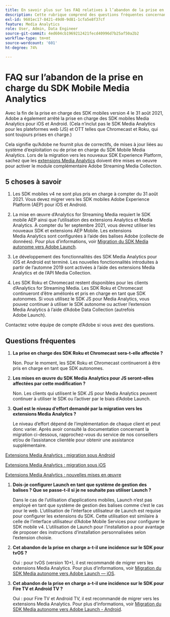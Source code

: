 ```yaml
---
title: En savoir plus sur les FAQ relatives à l’abandon de la prise en charge du SDK Media Analytics
description: Cette rubrique comprend des questions fréquentes concernant l’abandon de la prise en charge des SDK Media Analytics.
exl-id: 9601ec17-8421-49d0-9d81-1cfa5e8f37cf
feature: Media Analytics
role: User, Admin, Data Engineer
source-git-commit: 4ed604cb1969212421fecd40996d7b25af50a2b2
workflow-type: tm+mt
source-wordcount: '601'
ht-degree: 74%

---
```


# FAQ sur l’abandon de la prise en charge du SDK Mobile Media Analytics

Avec la fin de la prise en charge des SDK mobiles version 4 le 31 août 2021, Adobe a également arrêté la prise en charge des SDK mobiles Media Analytics pour iOS et Android. (Cela n’inclut pas le SDK Media Analytics pour les plateformes web (JS) et OTT telles que Chromecast et Roku, qui sont toujours prises en charge.)

Cela signifie qu’Adobe ne fournit plus de correctifs, de mises à jour liées au système d’exploitation ou de prise en charge du SDK Mobile Media Analytics. Lors de la migration vers les nouveaux SDK Experience Platform, sachez que les [extensions Media Analytics](https://developer.adobe.com/client-sdks/documentation/adobe-media-analytics/) doivent être mises en oeuvre pour activer le module complémentaire Adobe Streaming Media Collection.


## 5 choses à savoir

1. Les SDK mobiles v4 ne sont plus pris en charge à compter du 31 août 2021. Vous devez migrer vers les SDK mobiles Adobe Experience Platform (AEP) pour iOS et Android.

1. La mise en œuvre d’Analytics for Streaming Media requiert le SDK mobile AEP ainsi que l’utilisation des extensions Analytics et Media Analytics. À compter du 1er septembre 2021, vous devrez utiliser les nouveaux SDK et extensions AEP Mobile.  Les extensions Media Analytics sont configurées à l’aide des balises Adobe (collecte de données). Pour plus d’informations, voir [Migration du SDK Media autonome vers Adobe Launch](/help/legacy/sdk-to-launch/sdk-to-launch-migration.md).

1. Le développement des fonctionnalités des SDK Media Analytics pour iOS et Android est terminé. Les nouvelles fonctionnalités introduites à partir de l’automne 2019 sont activées à l’aide des extensions Media Analytics et de l’API Media Collection.

1. Les SDK Roku et Chromecast restent disponibles pour les clients d’Analytics for Streaming Media. Les SDK Roku et Chromecast continueront d’être améliorés et pris en charge en tant que SDK autonomes. Si vous utilisez le SDK JS pour Media Analytics, vous pouvez continuer à utiliser le SDK autonome ou activer l’extension Media Analytics à l’aide d’Adobe Data Collection (autrefois Adobe Launch).

Contactez votre équipe de compte d’Adobe si vous avez des questions.

## Questions fréquentes

1. **La prise en charge des SDK Roku et Chromecast sera-t-elle affectée ?&#x200B;**

   Non.  Pour le moment, les SDK Roku et Chromecast continueront à être pris en charge en tant que SDK autonomes.
1. **Les mises en œuvre du SDK Media Analytics pour JS seront-elles affectées par cette modification ?&#x200B;**

   Non.  Les clients qui utilisent le SDK JS pour Media Analytics peuvent continuer à utiliser le SDK ou l’activer par le biais d’Adobe Launch.
&#x200B;
1. **Quel est le niveau d’effort demandé par la migration vers les extensions Media Analytics ?&#x200B;**

   Le niveau d’effort dépend de l’implémentation de chaque client et peut donc varier.  Après avoir consulté la documentation concernant la migration ci-dessous, rapprochez-vous du service de nos conseillers et/ou de l’assistance clientèle pour obtenir une assistance supplémentaire.

[Extensions Media Analytics : migration sous Android](/help/legacy/sdk-to-launch/sdk-to-launch-migration-platforms/sdk-to-launch-migration-android.md)

[Extensions Media Analytics : migration sous iOS](/help/legacy/sdk-to-launch/sdk-to-launch-migration-platforms/sdk-to-launch-migration-ios.md)

   [Extensions Media Analytics : nouvelles mises en œuvre](https://developer.adobe.com/client-sdks/documentation/adobe-media-analytics/)

1. **Dois-je configurer Launch en tant que système de gestion des balises ? Que se passe-t-il si je ne souhaite pas utiliser Launch ?**

   Dans le cas de l’utilisation d’applications mobiles, Launch n’est pas employé en tant que système de gestion des balises comme c’est le cas pour le web. L’utilisation de l’interface utilisateur de Launch est requise pour configurer les extensions du SDK. Cette utilisation est similaire à celle de l’interface utilisateur d’Adobe Mobile Services pour configurer le SDK mobile v4. L’utilisation de Launch pour l’installation a pour avantage de proposer des instructions d’installation personnalisées selon l’extension choisie.

1. **Cet abandon de la prise en charge a-t-il une incidence sur le SDK pour tvOS ?**

   Oui : pour tvOS (version 10+), il est recommandé de migrer vers les extensions Media Analytics. Pour plus d’informations, voir [Migration du SDK Media autonome vers Adobe Launch — iOS](/help/legacy/sdk-to-launch/sdk-to-launch-migration-platforms/sdk-to-launch-migration-ios.md).

1. **Cet abandon de la prise en charge a-t-il une incidence sur le SDK pour Fire TV et Android TV ?**

   Oui : pour Fire TV et Android TV, il est recommandé de migrer vers les extensions Media Analytics. Pour plus d’informations, voir [Migration du SDK Media autonome vers Adobe Launch - Android](/help/legacy/sdk-to-launch/sdk-to-launch-migration-platforms/sdk-to-launch-migration-android.md).
